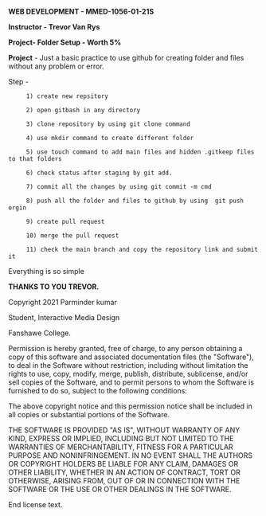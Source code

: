 **WEB DEVELOPMENT - MMED-1056-01-21S**

**Instructor - Trevor Van Rys**


 **Project- Folder Setup - Worth 5%**
 
 
  **Project** - Just a basic practice to use github for creating folder and files without any problem or error. 
  
  Step - 
  
         1) create new repsitory
         
         2) open gitbash in any directory 
         
         3) clone repository by using git clone command
         
         4) use mkdir command to create different folder 
         
         5) use touch command to add main files and hidden .gitkeep files to that folders
         
         6) check status after staging by git add. 
        
         7) commit all the changes by using git commit -m cmd
        
         8) push all the folder and files to github by using  git push orgin 
        
         9) create pull request 
         
         10) merge the pull request 
         
         11) check the main branch and copy the repository link and submit it 
         
         
         
         
Everything is so simple

**THANKS TO YOU TREVOR.**

  Copyright 2021 Parminder kumar

Student, Interactive Media Design

Fanshawe College.

Permission is hereby granted, free of charge, to any person obtaining a copy of this software and associated documentation files (the "Software"), to deal in the Software without restriction, including without limitation the rights to use, copy, modify, merge, publish, distribute, sublicense, and/or sell copies of the Software, and to permit persons to whom the Software is furnished to do so, subject to the following conditions:

The above copyright notice and this permission notice shall be included in all copies or substantial portions of the Software.

THE SOFTWARE IS PROVIDED "AS IS", WITHOUT WARRANTY OF ANY KIND, EXPRESS OR IMPLIED, INCLUDING BUT NOT LIMITED TO THE WARRANTIES OF MERCHANTABILITY, FITNESS FOR A PARTICULAR PURPOSE AND NONINFRINGEMENT. IN NO EVENT SHALL THE AUTHORS OR COPYRIGHT HOLDERS BE LIABLE FOR ANY CLAIM, DAMAGES OR OTHER LIABILITY, WHETHER IN AN ACTION OF CONTRACT, TORT OR OTHERWISE, ARISING FROM, OUT OF OR IN CONNECTION WITH THE SOFTWARE OR THE USE OR OTHER DEALINGS IN THE SOFTWARE.

End license text.
